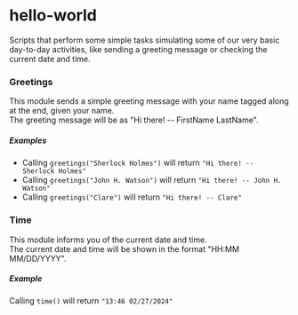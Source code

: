 # hello-world

Scripts that perform some simple tasks simulating some of
our very basic day-to-day activities, like sending a greeting
message or checking the current date and time.

### Greetings

This module sends a simple greeting message with your name
tagged along at the end, given your name.   
The greeting message will be as "Hi there! -- FirstName LastName".

##### Examples

 * Calling `greetings("Sherlock Holmes")` will return `"Hi there! -- Sherlock Holmes"`
 * Calling `greetings("John H. Watson")` will return `"Hi there! -- John H. Watson"`
 * Calling `greetings("Clare")` will return `"Hi there! -- Clare"`

### Time

This module informs you of the current date and time.   
The current date and time will be shown in the format
"HH:MM MM/DD/YYYY".

##### Example

Calling `time()` will return `"13:46 02/27/2024"`
